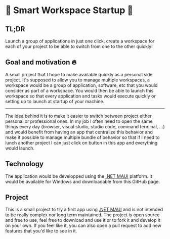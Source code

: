 # :gem: Smart Workspace Startup :gem: 

## TL;DR
Launch a group of applications in just one click, create a workspace for each of your project to be able to switch from one to the other quickly!

## Goal and motivation :fire:
A small project that I hope to make available quickly as a personal side project. It's supposed to allow you to manage multiple workspaces, a workspace would be a group of application, software, etc that you would consider as part of a workspace. You would then be able to launch this workspace so that every application and tasks would execute quickly or setting up to launch at startup of your machine.

------------

The idea behind it is to make it easier to switch between project either personal or professional ones. In my job I often need to open the same things every day (browser, visual studio, studio code, command terminal, ...) and would benefit from having an app that centralize this behavior and make it possible to manage multiple bundle of behavior so that if I need to lunch another project I can just click on button in this app and everything would launch.

## Technology
The application would be developped using the [.NET MAUI](https://learn.microsoft.com/en-us/dotnet/maui/what-is-maui) platform. It would be available for Windows and downloadable from this GitHub page.

## Project
This is a small project to try a first app using [.NET MAUI](https://learn.microsoft.com/en-us/dotnet/maui/what-is-maui) and is not intended to be really complex nor long term maintained. The project is open source and free to use, feel free to download and use it or to fork it and develop it on your own. If you feel like it, you can also open a pull request to add new features that you'd like to see in it.
